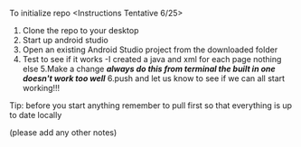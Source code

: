 To initialize repo
<Instructions Tentative 6/25>
1. Clone the repo to your desktop
2. Start up android studio
3. Open an existing Android Studio project from the downloaded folder
4. Test to see if it works
    -I created a java and xml for each page nothing else
5.Make a change
***always do this from terminal the built in one doesn't work too well***
6.push and let us know to see if we can all start working!!!

Tip:
before you start anything remember to pull first so that everything is up to date locally

(please add any other notes)

